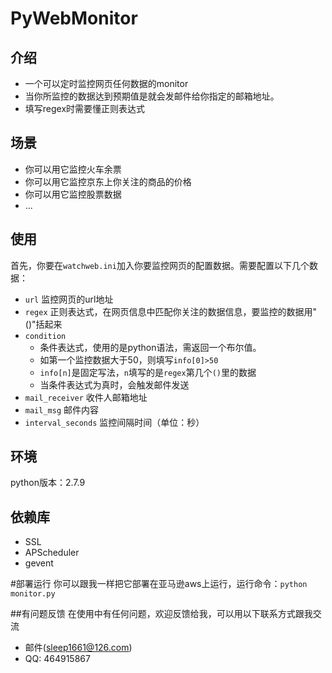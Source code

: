 # PyWebMonitor
## 介绍
  * 一个可以定时监控网页任何数据的monitor
  * 当你所监控的数据达到预期值是就会发邮件给你指定的邮箱地址。
  * 填写regex时需要懂正则表达式

## 场景
  * 你可以用它监控火车余票
  * 你可以用它监控京东上你关注的商品的价格
  * 你可以用它监控股票数据
  * ...

## 使用
  首先，你要在```watchweb.ini```加入你要监控网页的配置数据。需要配置以下几个数据：
* ```url```   监控网页的url地址
* ```regex```   正则表达式，在网页信息中匹配你关注的数据信息，要监控的数据用"()"括起来
* ```condition```   
  * 条件表达式，使用的是python语法，需返回一个布尔值。
  * 如第一个监控数据大于50，则填写```info[0]>50```
  * ```info[n]```是固定写法，```n```填写的是```regex```第几个```()```里的数据
  * 当条件表达式为真时，会触发邮件发送
* ```mail_receiver```   收件人邮箱地址
* ```mail_msg```  邮件内容
* ```interval_seconds```  监控间隔时间（单位：秒）

## 环境
 python版本：2.7.9
 
## 依赖库
* SSL
* APScheduler
* gevent


#部署运行
你可以跟我一样把它部署在亚马逊aws上运行，运行命令：```python monitor.py```
   
##有问题反馈
在使用中有任何问题，欢迎反馈给我，可以用以下联系方式跟我交流

* 邮件(sleep1661@126.com)
* QQ: 464915867
